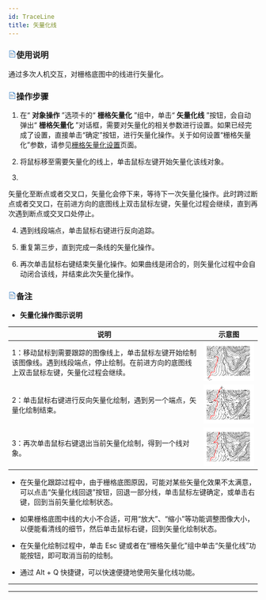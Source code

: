 ```yaml
---
id: TraceLine
title: 矢量化线  
---  
```

 ### ![](../../../img/read.gif)使用说明



 通过多次人机交互，对栅格底图中的线进行矢量化。



 ### ![](../../../img/read.gif)操作步骤



1. 在“ **对象操作** ”选项卡的“ **栅格矢量化** ”组中，单击“ **矢量化线** ”按钮，会自动弹出“
**栅格矢量化**
”对话框，需要对矢量化的相关参数进行设置。如果已经完成了设置，直接单击“确定”按钮，进行矢量化操作。关于如何设置“栅格矢量化”参数，请参见[栅格矢量化设置](TraceSet.htm)页面。

2. 将鼠标移至需要矢量化的线上，单击鼠标左键开始矢量化该线对象。

3.
矢量化至断点或者交叉口，矢量化会停下来，等待下一次矢量化操作。此时跨过断点或者交叉口，在前进方向的底图线上双击鼠标左键，矢量化过程会继续，直到再次遇到断点或交叉口处停止。

4. 遇到线段端点，单击鼠标右键进行反向追踪。

5. 重复第三步，直到完成一条线的矢量化操作。

6. 再次单击鼠标右键结束矢量化操作。如果曲线是闭合的，则矢量化过程中会自动闭合该线，并结束此次矢量化操作。



 ### ![](../../../img/read.gif)备注



 * **矢量化操作图示说明**



 说明|示意图  
 ---|---  
 1：移动鼠标到需要跟踪的图像线上，单击鼠标左键开始绘制该图像线。遇到线段端点，停止绘制。在前进方向的底图线上双击鼠标左键，矢量化过程会继续。 |![](img/Line1.png)  
2：单击鼠标右键进行反向矢量化绘制，遇到另一个端点，矢量化绘制结束。| ![](img/Line2.png)  
3：再次单击鼠标右键退出当前矢量化绘制，得到一个线对象。| ![](img/Line3.png)  
  
* 在矢量化跟踪过程中，由于栅格底图原因，可能对某些矢量化效果不太满意，可以点击“矢量化线回退”按钮，回退一部分线，单击鼠标左键确定，或单击右键，回到当前矢量化绘制状态。

* 如果栅格底图中线的大小不合适，可用“放大”、“缩小”等功能调整图像大小，以便能看清线的细节，然后单击鼠标右键，回到矢量化绘制状态。

* 在矢量化绘制过程中，单击 Esc 键或者在“栅格矢量化”组中单击“矢量化线”功能按钮，即可取消当前的绘制。

* 通过 Alt + Q 快捷键，可以快速便捷地使用矢量化线功能。

  




 * * *



 [](http://www.supermap.com)  
  
 ---

